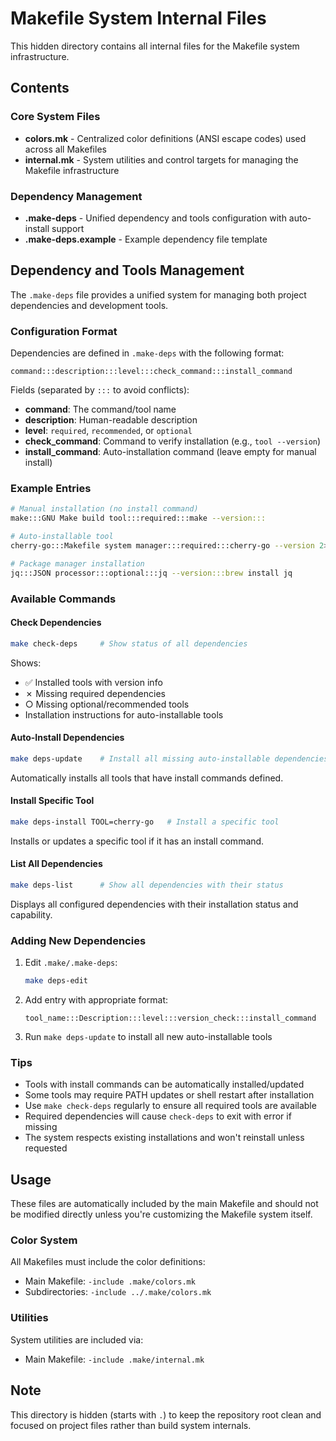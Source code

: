 # Makefile System Internal Files

This hidden directory contains all internal files for the Makefile system infrastructure.

## Contents

### Core System Files
- **colors.mk** - Centralized color definitions (ANSI escape codes) used across all Makefiles
- **internal.mk** - System utilities and control targets for managing the Makefile infrastructure

### Dependency Management
- **.make-deps** - Unified dependency and tools configuration with auto-install support
- **.make-deps.example** - Example dependency file template

## Dependency and Tools Management

The `.make-deps` file provides a unified system for managing both project dependencies and development tools.

### Configuration Format

Dependencies are defined in `.make-deps` with the following format:
```
command:::description:::level:::check_command:::install_command
```

Fields (separated by `:::` to avoid conflicts):
- **command**: The command/tool name
- **description**: Human-readable description
- **level**: `required`, `recommended`, or `optional`
- **check_command**: Command to verify installation (e.g., `tool --version`)
- **install_command**: Auto-installation command (leave empty for manual install)

### Example Entries

```bash
# Manual installation (no install command)
make:::GNU Make build tool:::required:::make --version:::

# Auto-installable tool
cherry-go:::Makefile system manager:::required:::cherry-go --version 2>/dev/null:::curl -sSL https://raw.githubusercontent.com/theburrowhub/cherry-go/main/install.sh | bash

# Package manager installation
jq:::JSON processor:::optional:::jq --version:::brew install jq
```

### Available Commands

#### Check Dependencies
```bash
make check-deps     # Show status of all dependencies
```
Shows:
- ✅ Installed tools with version info
- ✗ Missing required dependencies
- ○ Missing optional/recommended tools
- Installation instructions for auto-installable tools

#### Auto-Install Dependencies
```bash
make deps-update    # Install all missing auto-installable dependencies
```
Automatically installs all tools that have install commands defined.

#### Install Specific Tool
```bash
make deps-install TOOL=cherry-go   # Install a specific tool
```
Installs or updates a specific tool if it has an install command.

#### List All Dependencies
```bash
make deps-list      # Show all dependencies with their status
```
Displays all configured dependencies with their installation status and capability.

### Adding New Dependencies

1. Edit `.make/.make-deps`:
   ```bash
   make deps-edit
   ```

2. Add entry with appropriate format:
   ```
   tool_name:::Description:::level:::version_check:::install_command
   ```

3. Run `make deps-update` to install all new auto-installable tools

### Tips

- Tools with install commands can be automatically installed/updated
- Some tools may require PATH updates or shell restart after installation
- Use `make check-deps` regularly to ensure all required tools are available
- Required dependencies will cause `check-deps` to exit with error if missing
- The system respects existing installations and won't reinstall unless requested

## Usage

These files are automatically included by the main Makefile and should not be modified directly unless you're customizing the Makefile system itself.

### Color System
All Makefiles must include the color definitions:
- Main Makefile: `-include .make/colors.mk`
- Subdirectories: `-include ../.make/colors.mk`

### Utilities
System utilities are included via:
- Main Makefile: `-include .make/internal.mk`

## Note
This directory is hidden (starts with `.`) to keep the repository root clean and focused on project files rather than build system internals.
